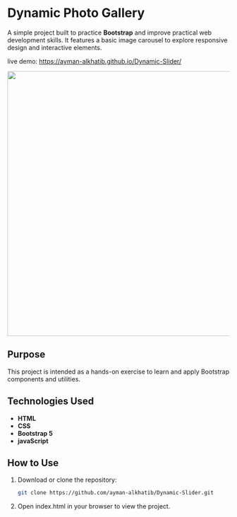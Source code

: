 # Dynamic Photo Gallery

A simple project built to practice **Bootstrap** and improve practical web development skills. It features a basic image carousel to explore responsive design and interactive elements.

live demo: https://ayman-alkhatib.github.io/Dynamic-Slider/

<img src="https://github.com/user-attachments/assets/b64f2281-2de9-49e8-8fd3-46ddfd8133ce" width="600"/>

## Purpose
This project is intended as a hands-on exercise to learn and apply Bootstrap components and utilities.

## Technologies Used
- **HTML**
- **CSS**
- **Bootstrap 5**
- **javaScript**

## How to Use
1. Download or clone the repository:
   ```bash
   git clone https://github.com/ayman-alkhatib/Dynamic-Slider.git

2. Open index.html in your browser to view the project.
